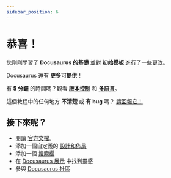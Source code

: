 ```yaml
---
sidebar_position: 6
---
```


# 恭喜！

您剛剛學習了 **Docusaurus 的基礎** 並對 **初始模板** 進行了一些更改。

Docusaurus 還有 **更多可提供**！

有 **5 分鐘** 的時間嗎？觀看 **[版本控制](../tutorial-extras/manage-docs-versions.md)** 和 **[多語言](../tutorial-extras/translate-your-site.md)**。

這個教程中的任何地方 **不清楚** 或 **有 bug** 嗎？ [請回報它！](https://github.com/facebook/docusaurus/discussions/4610)

## 接下來呢？

- 閱讀 [官方文檔](https://docusaurus.io/)。
- 添加一個自定義的 [設計和佈局](https://docusaurus.io/docs/styling-layout)
- 添加一個 [搜索欄](https://docusaurus.io/docs/search)
- 在 [Docusaurus 展示](https://docusaurus.io/showcase) 中找到靈感
- 參與 [Docusaurus 社區](https://docusaurus.io/community/support)
